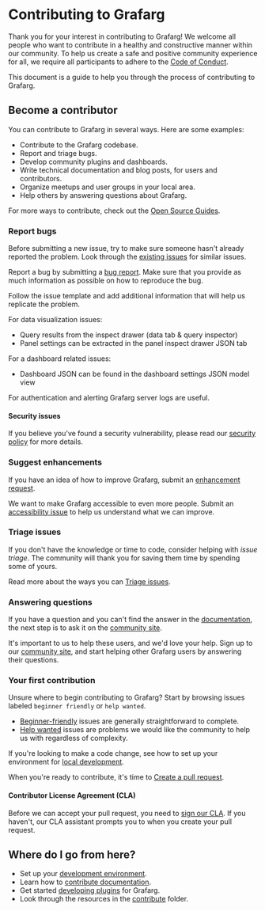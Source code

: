 # Contributing to Grafarg

Thank you for your interest in contributing to Grafarg! We welcome all people who want to contribute in a healthy and constructive manner within our community. To help us create a safe and positive community experience for all, we require all participants to adhere to the [Code of Conduct](CODE_OF_CONDUCT.md).

This document is a guide to help you through the process of contributing to Grafarg.

## Become a contributor

You can contribute to Grafarg in several ways. Here are some examples:

- Contribute to the Grafarg codebase.
- Report and triage bugs.
- Develop community plugins and dashboards.
- Write technical documentation and blog posts, for users and contributors.
- Organize meetups and user groups in your local area.
- Help others by answering questions about Grafarg.

For more ways to contribute, check out the [Open Source Guides](https://opensource.guide/how-to-contribute/).

### Report bugs

Before submitting a new issue, try to make sure someone hasn't already reported the problem. Look through the [existing issues](https://github.com/famarker/grafarg/issues) for similar issues.

Report a bug by submitting a [bug report](https://github.com/famarker/grafarg/issues/new?labels=type%3A+bug&template=1-bug_report.md). Make sure that you provide as much information as possible on how to reproduce the bug.

Follow the issue template and add additional information that will help us replicate the problem.

For data visualization issues:
- Query results from the inspect drawer (data tab & query inspector)
- Panel settings can be extracted in the panel inspect drawer JSON tab

For a dashboard related issues:
- Dashboard JSON can be found in the dashboard settings JSON model view

For authentication and alerting Grafarg server logs are useful.

#### Security issues

If you believe you've found a security vulnerability, please read our [security policy](https://github.com/famarker/grafarg/security/policy) for more details.

### Suggest enhancements

If you have an idea of how to improve Grafarg, submit an [enhancement request](https://github.com/famarker/grafarg/issues/new?labels=type%3A+feature+request&template=2-feature_request.md).

We want to make Grafarg accessible to even more people. Submit an [accessibility issue](https://github.com/famarker/grafarg/issues/new?labels=type%3A+accessibility&template=3-accessibility.md) to help us understand what we can improve.

### Triage issues

If you don't have the knowledge or time to code, consider helping with _issue triage_. The community will thank you for saving them time by spending some of yours.

Read more about the ways you can [Triage issues](/contribute/triage-issues.md).

### Answering questions

If you have a question and you can't find the answer in the [documentation](https://grafarg.com/docs/), the next step is to ask it on the [community site](https://community.grafarg.com/).

It's important to us to help these users, and we'd love your help. Sign up to our [community site](https://community.grafarg.com/), and start helping other Grafarg users by answering their questions.

### Your first contribution

Unsure where to begin contributing to Grafarg? Start by browsing issues labeled `beginner friendly` or `help wanted`.

- [Beginner-friendly](https://github.com/famarker/grafarg/issues?q=is%3Aopen+is%3Aissue+label%3A%22beginner+friendly%22) issues are generally straightforward to complete.
- [Help wanted](https://github.com/famarker/grafarg/issues?q=is%3Aopen+is%3Aissue+label%3A%22help+wanted%22) issues are problems we would like the community to help us with regardless of complexity.

If you're looking to make a code change, see how to set up your environment for [local development](contribute/developer-guide.md).

When you're ready to contribute, it's time to [Create a pull request](/contribute/create-pull-request.md).

#### Contributor License Agreement (CLA)

Before we can accept your pull request, you need to [sign our CLA](https://grafarg.com/docs/grafarg/latest/developers/cla/). If you haven't, our CLA assistant prompts you to when you create your pull request.

## Where do I go from here?

- Set up your [development environment](contribute/developer-guide.md).
- Learn how to [contribute documentation](contribute/documentation.md).
- Get started [developing plugins](https://grafarg.com/docs/grafarg/latest/developers/plugins/) for Grafarg.
- Look through the resources in the [contribute](https://github.com/famarker/grafarg/tree/master/contribute) folder.
